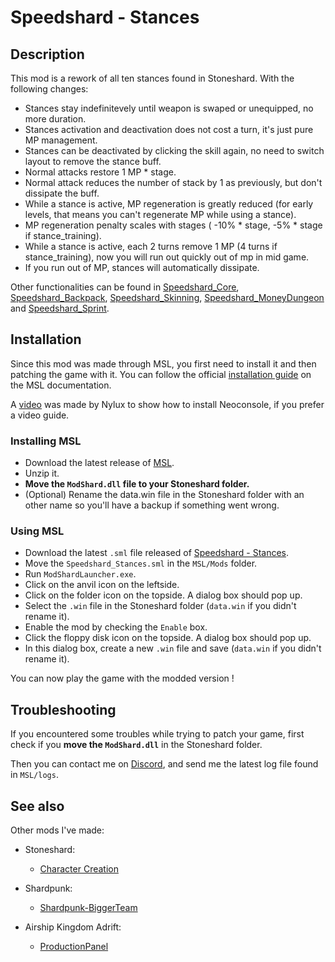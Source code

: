 # Speedshard - Stances

## Description

This mod is a rework of all ten stances found in Stoneshard. With the following changes:
- Stances stay indefinitevely until weapon is swaped or unequipped, no more duration.
- Stances activation and deactivation does not cost a turn, it's just pure MP management.
- Stances can be deactivated by clicking the skill again, no need to switch layout to remove the stance buff.
- Normal attacks restore 1 MP * stage.
- Normal attack reduces the number of stack by 1 as previously, but don't dissipate the buff.
- While a stance is active, MP regeneration is greatly reduced (for early levels, that means you can't regenerate MP while using a stance).
- MP regeneration penalty scales with stages ( -10% * stage, -5% * stage if stance_training).
- While a stance is active, each 2 turns remove 1 MP (4 turns if stance_training), now you will run out quickly out of mp in mid game.
- If you run out of MP, stances will automatically dissipate.

Other functionalities can be found in [Speedshard_Core](https://github.com/remyCases/SpeedshardCore), [Speedshard_Backpack](https://github.com/remyCases/SpeedshardBackpack), [Speedshard_Skinning](https://github.com/remyCases/SpeedshardSkinning), [Speedshard_MoneyDungeon](https://github.com/remyCases/SpeedshardMoneyDungeon) and [Speedshard_Sprint](https://github.com/remyCases/SpeedshardSprint).

## Installation

Since this mod was made through MSL, you first need to install it and then patching the game with it.
You can follow the official [installation guide](https://dddddragon.github.io/ModShardLauncher/guides/how-to-play-mod.html) on the MSL documentation.

A [video](https://www.youtube.com/watch?v=_J0oJYGi38E&t=13s&ab_channel=Nylux) was made by Nylux to show how to install Neoconsole, if you prefer a video guide.

### Installing MSL

- Download the latest release of [MSL](https://github.com/DDDDDragon/ModShardLauncher).
- Unzip it.
- **Move the `ModShard.dll` file to your Stoneshard folder.**
- (Optional) Rename the data.win file in the Stoneshard folder with an other name so you'll have a backup if something went wrong.

### Using MSL

- Download the latest `.sml` file released of [Speedshard - Stances](https://github.com/remyCases/SpeedshardStances/releases).
- Move the `Speedshard_Stances.sml` in the `MSL/Mods` folder.
- Run `ModShardLauncher.exe`.
- Click on the anvil icon on the leftside.
- Click on the folder icon on the topside. A dialog box should pop up.
- Select the `.win` file in the Stoneshard folder (`data.win` if you didn't rename it).
- Enable the mod by checking the `Enable` box.
- Click the floppy disk icon on the topside. A dialog box should pop up.
- In this dialog box, create a new `.win` file and save (`data.win` if you didn't rename it).

You can now play the game with the modded version !

## Troubleshooting

If you encountered some troubles while trying to patch your game, first check if you **move the `ModShard.dll`** in the Stoneshard folder.

Then you can contact me on [Discord](https://discord.com/users/200330865522376704), and send me the latest log file found in `MSL/logs`.

## See also

Other mods I've made:
- Stoneshard:
    - [Character Creation](https://github.com/remyCases/CharacterCreator)

- Shardpunk:
    - [Shardpunk-BiggerTeam](https://github.com/remyCases/Shardpunk-BiggerTeam)

- Airship Kingdom Adrift:
    - [ProductionPanel](https://github.com/remyCases/AKAMod_ProdPanel)